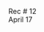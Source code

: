 
<div class="recitation">

<div class="column_date">
<p markdown="block">

Rec # 12 <br>
April 17

</p>          
</div>

<div class="column_recitation">
<p markdown="block">



</p>        
</div>

</div>
